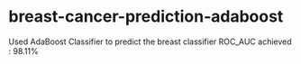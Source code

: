 # breast-cancer-prediction-adaboost
Used AdaBoost Classifier to predict the breast classifier 
ROC_AUC achieved : 98.11%
